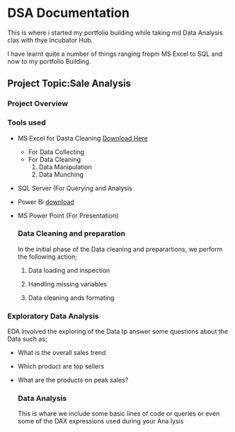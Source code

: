  # DSA Documentation
 This is where i started my portfolio building while taking md Data Analysis clas with thye Incubator Hub.


 I have learnt quite a number of things ranging fropm MS Excel to SQL and now to my portfolio Building.


 ## Project Topic:Sale Analysis

### Project Overview


### Tools used
- MS Excel for Dasta Cleaning [Download Here](https://www.microsoft.com)
   - For Data Collecting
   - For Data Cleaning
      1. Data Manipulation
      2. Data Munching
         
- SQL Server (For Querying and Analysis
- Power Bi [download](https://www.microsoft.com/en-us/download/details.aspx?id=58494)
- MS Power Point (For Presentation)

  ### Data Cleaning and preparation

  In the initial phase of the Data cleaning and preparartions, we perform the following action;
  
  1. Data loading and inspection
  
  2. Handling missing variables
  
  3. Data cleaning ands formating

 ### Exploratory Data Analysis
 EDA involved the exploring of the Data tp answer some questions about the Data such as;

 - What is the overall sales trend
 - Which product are top sellers
 - What are the products on peak sales?

   ### Data Analysis

   This is whare we include some basic lines of code or queries or even some of the DAX expressions used during your Ana
   lysis
